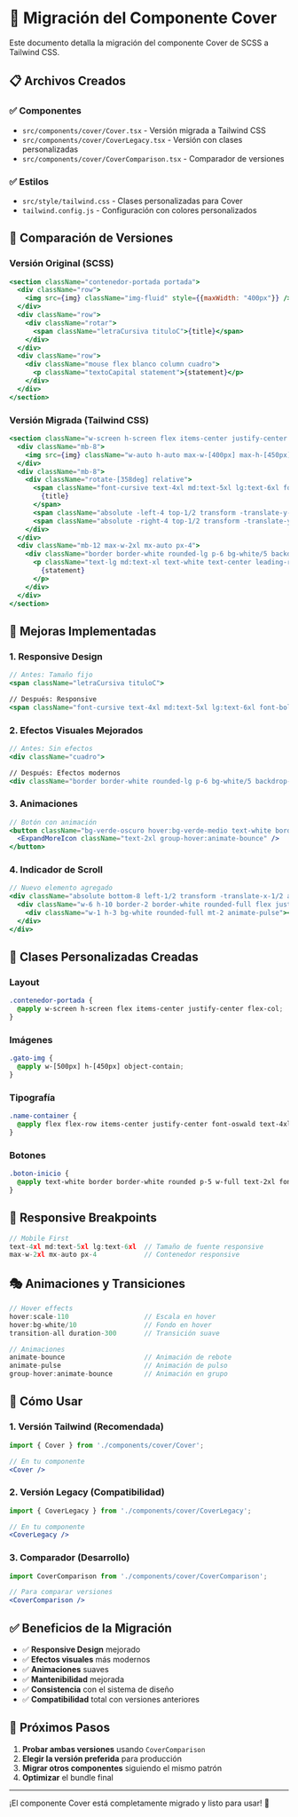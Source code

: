 # 🎨 Migración del Componente Cover

Este documento detalla la migración del componente Cover de SCSS a Tailwind CSS.

## 📋 Archivos Creados

### ✅ **Componentes**
- `src/components/cover/Cover.tsx` - Versión migrada a Tailwind CSS
- `src/components/cover/CoverLegacy.tsx` - Versión con clases personalizadas
- `src/components/cover/CoverComparison.tsx` - Comparador de versiones

### ✅ **Estilos**
- `src/style/tailwind.css` - Clases personalizadas para Cover
- `tailwind.config.js` - Configuración con colores personalizados

## 🔄 Comparación de Versiones

### **Versión Original (SCSS)**
```jsx
<section className="contenedor-portada portada">
  <div className="row">
    <img src={img} className="img-fluid" style={{maxWidth: "400px"}} />
  </div>
  <div className="row">
    <div className="rotar">
      <span className="letraCursiva tituloC">{title}</span>
    </div>
  </div>
  <div className="row">
    <div className="mouse flex blanco column cuadro">
      <p className="textoCapital statement">{statement}</p>
    </div>
  </div>
</section>
```

### **Versión Migrada (Tailwind CSS)**
```jsx
<section className="w-screen h-screen flex items-center justify-center flex-col">
  <div className="mb-8">
    <img src={img} className="w-auto h-auto max-w-[400px] max-h-[450px] object-contain mx-auto" />
  </div>
  <div className="mb-8">
    <div className="rotate-[358deg] relative">
      <span className="font-cursive text-4xl md:text-5xl lg:text-6xl font-bold text-center block text-white">
        {title}
      </span>
      <span className="absolute -left-4 top-1/2 transform -translate-y-1/2 text-white text-2xl">-</span>
      <span className="absolute -right-4 top-1/2 transform -translate-y-1/2 text-white text-2xl">-</span>
    </div>
  </div>
  <div className="mb-12 max-w-2xl mx-auto px-4">
    <div className="border border-white rounded-lg p-6 bg-white/5 backdrop-blur-sm hover:bg-white/10 transition-all duration-300">
      <p className="text-lg md:text-xl text-white text-center leading-relaxed first-letter:text-[1.1em]">
        {statement}
      </p>
    </div>
  </div>
</section>
```

## 🎯 Mejoras Implementadas

### **1. Responsive Design**
```jsx
// Antes: Tamaño fijo
<span className="letraCursiva tituloC">

// Después: Responsive
<span className="font-cursive text-4xl md:text-5xl lg:text-6xl font-bold">
```

### **2. Efectos Visuales Mejorados**
```jsx
// Antes: Sin efectos
<div className="cuadro">

// Después: Efectos modernos
<div className="border border-white rounded-lg p-6 bg-white/5 backdrop-blur-sm hover:bg-white/10 transition-all duration-300">
```

### **3. Animaciones**
```jsx
// Botón con animación
<button className="bg-verde-oscuro hover:bg-verde-medio text-white border border-white rounded-lg p-4 transition-all duration-300 hover:scale-110 hover:shadow-lg group">
  <ExpandMoreIcon className="text-2xl group-hover:animate-bounce" />
</button>
```

### **4. Indicador de Scroll**
```jsx
// Nuevo elemento agregado
<div className="absolute bottom-8 left-1/2 transform -translate-x-1/2 animate-bounce">
  <div className="w-6 h-10 border-2 border-white rounded-full flex justify-center">
    <div className="w-1 h-3 bg-white rounded-full mt-2 animate-pulse"></div>
  </div>
</div>
```

## 🎨 Clases Personalizadas Creadas

### **Layout**
```css
.contenedor-portada {
  @apply w-screen h-screen flex items-center justify-center flex-col;
}
```

### **Imágenes**
```css
.gato-img {
  @apply w-[500px] h-[450px] object-contain;
}
```

### **Tipografía**
```css
.name-container {
  @apply flex flex-row items-center justify-center font-oswald text-4xl;
}
```

### **Botones**
```css
.boton-inicio {
  @apply text-white border border-white rounded p-5 w-full text-2xl font-oswald cursor-pointer hover:bg-white hover:text-verde-oscuro transition-all duration-300;
}
```

## 📱 Responsive Breakpoints

```jsx
// Mobile First
text-4xl md:text-5xl lg:text-6xl  // Tamaño de fuente responsive
max-w-2xl mx-auto px-4            // Contenedor responsive
```

## 🎭 Animaciones y Transiciones

```jsx
// Hover effects
hover:scale-110                   // Escala en hover
hover:bg-white/10                 // Fondo en hover
transition-all duration-300       // Transición suave

// Animaciones
animate-bounce                    // Animación de rebote
animate-pulse                     // Animación de pulso
group-hover:animate-bounce        // Animación en grupo
```

## 🔧 Cómo Usar

### **1. Versión Tailwind (Recomendada)**
```jsx
import { Cover } from './components/cover/Cover';

// En tu componente
<Cover />
```

### **2. Versión Legacy (Compatibilidad)**
```jsx
import { CoverLegacy } from './components/cover/CoverLegacy';

// En tu componente
<CoverLegacy />
```

### **3. Comparador (Desarrollo)**
```jsx
import CoverComparison from './components/cover/CoverComparison';

// Para comparar versiones
<CoverComparison />
```

## ✅ Beneficios de la Migración

- ✅ **Responsive Design** mejorado
- ✅ **Efectos visuales** más modernos
- ✅ **Animaciones** suaves
- ✅ **Mantenibilidad** mejorada
- ✅ **Consistencia** con el sistema de diseño
- ✅ **Compatibilidad** total con versiones anteriores

## 🚀 Próximos Pasos

1. **Probar ambas versiones** usando `CoverComparison`
2. **Elegir la versión preferida** para producción
3. **Migrar otros componentes** siguiendo el mismo patrón
4. **Optimizar** el bundle final

---

¡El componente Cover está completamente migrado y listo para usar! 🎉 